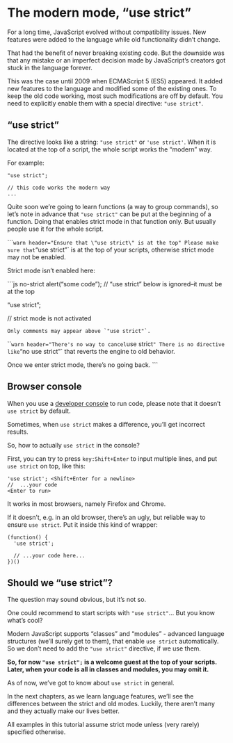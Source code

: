 # The modern mode, “use strict”

For a long time, JavaScript evolved without compatibility issues. New features were added to the language while old functionality didn’t change.

That had the benefit of never breaking existing code. But the downside was that any mistake or an imperfect decision made by JavaScript’s creators got stuck in the language forever.

This was the case until 2009 when ECMAScript 5 (ES5) appeared. It added new features to the language and modified some of the existing ones. To keep the old code working, most such modifications are off by default. You need to explicitly enable them with a special directive: `"use strict"`.

## “use strict”

The directive looks like a string: `"use strict"` or `'use strict'`. When it is located at the top of a script, the whole script works the “modern” way.

For example:

    "use strict";

    // this code works the modern way
    ...

Quite soon we’re going to learn functions (a way to group commands), so let’s note in advance that `"use strict"` can be put at the beginning of a function. Doing that enables strict mode in that function only. But usually people use it for the whole script.

\`\`\``warn header="Ensure that \"use strict\" is at the top" Please make sure that`“use strict”\` is at the top of your scripts, otherwise strict mode may not be enabled.

Strict mode isn’t enabled here:

\`\`\`js no-strict alert(“some code”); // “use strict” below is ignored–it must be at the top

“use strict”;

// strict mode is not activated

    Only comments may appear above `"use strict"`.

\`\``warn header="There's no way to cancel`use strict`" There is no directive like`“no use strict”\` that reverts the engine to old behavior.

Once we enter strict mode, there’s no going back. \`\`\`

## Browser console

When you use a [developer console](info:devtools) to run code, please note that it doesn’t `use strict` by default.

Sometimes, when `use strict` makes a difference, you’ll get incorrect results.

So, how to actually `use strict` in the console?

First, you can try to press `key:Shift+Enter` to input multiple lines, and put `use strict` on top, like this:

    'use strict'; <Shift+Enter for a newline>
    //  ...your code
    <Enter to run>

It works in most browsers, namely Firefox and Chrome.

If it doesn’t, e.g. in an old browser, there’s an ugly, but reliable way to ensure `use strict`. Put it inside this kind of wrapper:

    (function() {
      'use strict';

      // ...your code here...
    })()

## Should we “use strict”?

The question may sound obvious, but it’s not so.

One could recommend to start scripts with `"use strict"`… But you know what’s cool?

Modern JavaScript supports “classes” and “modules” - advanced language structures (we’ll surely get to them), that enable `use strict` automatically. So we don’t need to add the `"use strict"` directive, if we use them.

**So, for now `"use strict";` is a welcome guest at the top of your scripts. Later, when your code is all in classes and modules, you may omit it.**

As of now, we’ve got to know about `use strict` in general.

In the next chapters, as we learn language features, we’ll see the differences between the strict and old modes. Luckily, there aren’t many and they actually make our lives better.

All examples in this tutorial assume strict mode unless (very rarely) specified otherwise.
